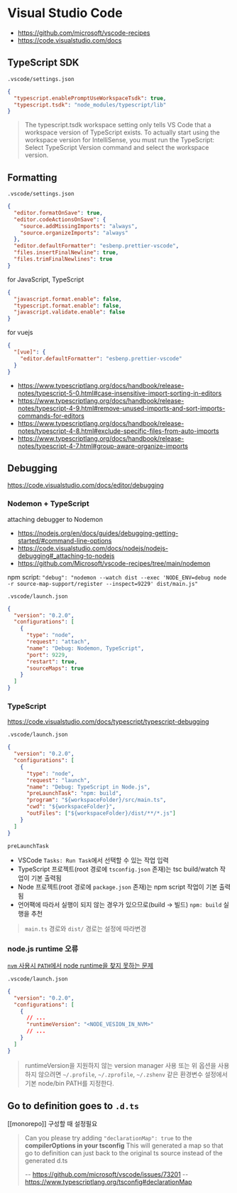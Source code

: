# Visual Studio Code

- <https://github.com/microsoft/vscode-recipes>
- <https://code.visualstudio.com/docs>

## TypeScript SDK

`.vscode/settings.json`

```json
{
  "typescript.enablePromptUseWorkspaceTsdk": true,
  "typescript.tsdk": "node_modules/typescript/lib"
}
```

> The typescript.tsdk workspace setting only tells VS Code that a workspace version of TypeScript exists.
> To actually start using the workspace version for IntelliSense, you must run the TypeScript:
> Select TypeScript Version command and select the workspace version.

## Formatting

`.vscode/settings.json`

```json
{
  "editor.formatOnSave": true,
  "editor.codeActionsOnSave": {
    "source.addMissingImports": "always",
    "source.organizeImports": "always"
  },
  "editor.defaultFormatter": "esbenp.prettier-vscode",
  "files.insertFinalNewline": true,
  "files.trimFinalNewlines": true
}
```

for JavaScript, TypeScript

```json
{
  "javascript.format.enable": false,
  "typescript.format.enable": false,
  "javascript.validate.enable": false
}
```

for vuejs

```json
{
  "[vue]": {
    "editor.defaultFormatter": "esbenp.prettier-vscode"
  }
}
```

- <https://www.typescriptlang.org/docs/handbook/release-notes/typescript-5-0.html#case-insensitive-import-sorting-in-editors>
- <https://www.typescriptlang.org/docs/handbook/release-notes/typescript-4-9.html#remove-unused-imports-and-sort-imports-commands-for-editors>
- <https://www.typescriptlang.org/docs/handbook/release-notes/typescript-4-8.html#exclude-specific-files-from-auto-imports>
- <https://www.typescriptlang.org/docs/handbook/release-notes/typescript-4-7.html#group-aware-organize-imports>

## Debugging

<https://code.visualstudio.com/docs/editor/debugging>

### Nodemon + TypeScript

attaching debugger to Nodemon

- <https://nodejs.org/en/docs/guides/debugging-getting-started/#command-line-options>
- <https://code.visualstudio.com/docs/nodejs/nodejs-debugging#_attaching-to-nodejs>
- <https://github.com/Microsoft/vscode-recipes/tree/main/nodemon>

npm script: `"debug": "nodemon --watch dist --exec 'NODE_ENV=debug node -r source-map-support/register --inspect=9229' dist/main.js"`

`.vscode/launch.json`

```json
{
  "version": "0.2.0",
  "configurations": [
    {
      "type": "node",
      "request": "attach",
      "name": "Debug: Nodemon, TypeScript",
      "port": 9229,
      "restart": true,
      "sourceMaps": true
    }
  ]
}
```

### TypeScript

<https://code.visualstudio.com/docs/typescript/typescript-debugging>

`.vscode/launch.json`

```json
{
  "version": "0.2.0",
  "configurations": [
    {
      "type": "node",
      "request": "launch",
      "name": "Debug: TypeScript in Node.js",
      "preLaunchTask": "npm: build",
      "program": "${workspaceFolder}/src/main.ts",
      "cwd": "${workspaceFolder}",
      "outFiles": ["${workspaceFolder}/dist/**/*.js"]
    }
  ]
}
```

`preLaunchTask`

- VSCode `Tasks: Run Task`에서 선택할 수 있는 작업 입력
- TypeScript 프로젝트(root 경로에 `tsconfig.json` 존재)는 tsc build/watch 작업이 기본 출력됨
- Node 프로젝트(root 경로에 `package.json` 존재)는 npm script 작업이 기본 출력됨
- 언어팩에 따라서 실행이 되지 않는 경우가 있으므로(build -> 빌드) `npm: build` 실행을 추천

> `main.ts` 경로와 `dist/` 경로는 설정에 따라변경

### node.js runtime 오류

[`nvm` 사용시 `PATH`에서 node runtime을 찾지 못하는 문제](https://code.visualstudio.com/docs/nodejs/nodejs-debugging#_multi-version-support)

`.vscode/launch.json`

```json
{
  "version": "0.2.0",
  "configurations": [
    {
      // ...
      "runtimeVersion": "<NODE_VESION_IN_NVM>"
      // ...
    }
  ]
}
```

> runtimeVersion을 지원하지 않는 version manager 사용 또는 위 옵션을 사용하지 않으려면
> `~/.profile`, `~/.zprofile`, `~/.zshenv` 같은 환경변수 설정에서 기본 node/bin PATH를 지정한다.

## Go to definition goes to `.d.ts`

[[monorepo]] 구성할 때 설정필요

> Can you please try adding `"declarationMap": true` to the **compilerOptions in your tsconfig**
> This will generated a map so that go to definition can just back to the original ts source instead of the generated d.ts
>
> -- <https://github.com/microsoft/vscode/issues/73201>
> -- <https://www.typescriptlang.org/tsconfig#declarationMap>
